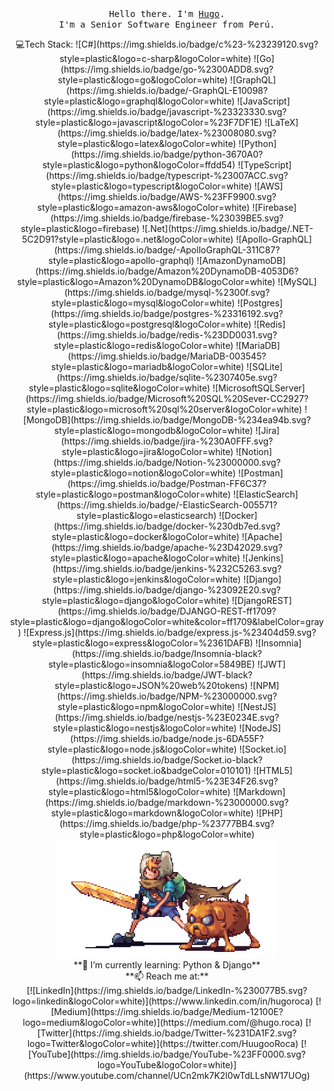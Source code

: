 <p align="center">
  <br>
  <br>
  <samp>
    Hello there. I'm <a href="https://medium.com/@hugo.roca">Hugo</a>.<br> I'm a Senior Software Engineer from Perú.
    <br>
  </samp>
</p>
<div align="center">
  💻Tech Stack:
  ![C#](https://img.shields.io/badge/c%23-%23239120.svg?style=plastic&logo=c-sharp&logoColor=white) 
  ![Go](https://img.shields.io/badge/go-%2300ADD8.svg?style=plastic&logo=go&logoColor=white) 
  ![GraphQL](https://img.shields.io/badge/-GraphQL-E10098?style=plastic&logo=graphql&logoColor=white) 
  ![JavaScript](https://img.shields.io/badge/javascript-%23323330.svg?style=plastic&logo=javascript&logoColor=%23F7DF1E) 
  ![LaTeX](https://img.shields.io/badge/latex-%23008080.svg?style=plastic&logo=latex&logoColor=white) 
  ![Python](https://img.shields.io/badge/python-3670A0?style=plastic&logo=python&logoColor=ffdd54) 
  ![TypeScript](https://img.shields.io/badge/typescript-%23007ACC.svg?style=plastic&logo=typescript&logoColor=white) 
  ![AWS](https://img.shields.io/badge/AWS-%23FF9900.svg?style=plastic&logo=amazon-aws&logoColor=white) 
  ![Firebase](https://img.shields.io/badge/firebase-%23039BE5.svg?style=plastic&logo=firebase) 
  ![.Net](https://img.shields.io/badge/.NET-5C2D91?style=plastic&logo=.net&logoColor=white) 
  ![Apollo-GraphQL](https://img.shields.io/badge/-ApolloGraphQL-311C87?style=plastic&logo=apollo-graphql) 
  ![AmazonDynamoDB](https://img.shields.io/badge/Amazon%20DynamoDB-4053D6?style=plastic&logo=Amazon%20DynamoDB&logoColor=white) 
  ![MySQL](https://img.shields.io/badge/mysql-%2300f.svg?style=plastic&logo=mysql&logoColor=white) 
  ![Postgres](https://img.shields.io/badge/postgres-%23316192.svg?style=plastic&logo=postgresql&logoColor=white) 
  ![Redis](https://img.shields.io/badge/redis-%23DD0031.svg?style=plastic&logo=redis&logoColor=white) 
  ![MariaDB](https://img.shields.io/badge/MariaDB-003545?style=plastic&logo=mariadb&logoColor=white) 
  ![SQLite](https://img.shields.io/badge/sqlite-%2307405e.svg?style=plastic&logo=sqlite&logoColor=white) 
  ![MicrosoftSQLServer](https://img.shields.io/badge/Microsoft%20SQL%20Sever-CC2927?style=plastic&logo=microsoft%20sql%20server&logoColor=white) 
  ![MongoDB](https://img.shields.io/badge/MongoDB-%234ea94b.svg?style=plastic&logo=mongodb&logoColor=white) 
  ![Jira](https://img.shields.io/badge/jira-%230A0FFF.svg?style=plastic&logo=jira&logoColor=white) 
  ![Notion](https://img.shields.io/badge/Notion-%23000000.svg?style=plastic&logo=notion&logoColor=white) 
  ![Postman](https://img.shields.io/badge/Postman-FF6C37?style=plastic&logo=postman&logoColor=white) 
  ![ElasticSearch](https://img.shields.io/badge/-ElasticSearch-005571?style=plastic&logo=elasticsearch) 
  ![Docker](https://img.shields.io/badge/docker-%230db7ed.svg?style=plastic&logo=docker&logoColor=white) 
  ![Apache](https://img.shields.io/badge/apache-%23D42029.svg?style=plastic&logo=apache&logoColor=white) 
  ![Jenkins](https://img.shields.io/badge/jenkins-%232C5263.svg?style=plastic&logo=jenkins&logoColor=white) 
  ![Django](https://img.shields.io/badge/django-%23092E20.svg?style=plastic&logo=django&logoColor=white) 
  ![DjangoREST](https://img.shields.io/badge/DJANGO-REST-ff1709?style=plastic&logo=django&logoColor=white&color=ff1709&labelColor=gray) 
  ![Express.js](https://img.shields.io/badge/express.js-%23404d59.svg?style=plastic&logo=express&logoColor=%2361DAFB) 
  ![Insomnia](https://img.shields.io/badge/Insomnia-black?style=plastic&logo=insomnia&logoColor=5849BE) 
  ![JWT](https://img.shields.io/badge/JWT-black?style=plastic&logo=JSON%20web%20tokens) 
  ![NPM](https://img.shields.io/badge/NPM-%23000000.svg?style=plastic&logo=npm&logoColor=white) 
  ![NestJS](https://img.shields.io/badge/nestjs-%23E0234E.svg?style=plastic&logo=nestjs&logoColor=white) 
  ![NodeJS](https://img.shields.io/badge/node.js-6DA55F?style=plastic&logo=node.js&logoColor=white) 
  ![Socket.io](https://img.shields.io/badge/Socket.io-black?style=plastic&logo=socket.io&badgeColor=010101) 
  ![HTML5](https://img.shields.io/badge/html5-%23E34F26.svg?style=plastic&logo=html5&logoColor=white) 
  ![Markdown](https://img.shields.io/badge/markdown-%23000000.svg?style=plastic&logo=markdown&logoColor=white) 
  ![PHP](https://img.shields.io/badge/php-%23777BB4.svg?style=plastic&logo=php&logoColor=white)
  <br>
  <img src="https://github.com/selimdoyranli/selimdoyranli/blob/master/preview.gif" width="350" />
  <br>
  **🌱 I’m currently learning: Python & Django**<br>
  **📫 Reach me at:**<br>
  [![LinkedIn](https://img.shields.io/badge/LinkedIn-%230077B5.svg?logo=linkedin&logoColor=white)](https://www.linkedin.com/in/hugoroca) 
  [![Medium](https://img.shields.io/badge/Medium-12100E?logo=medium&logoColor=white)](https://medium.com/@hugo.roca) 
  [![Twitter](https://img.shields.io/badge/Twitter-%231DA1F2.svg?logo=Twitter&logoColor=white)](https://twitter.com/HuugooRoca) 
  [![YouTube](https://img.shields.io/badge/YouTube-%23FF0000.svg?logo=YouTube&logoColor=white)](https://www.youtube.com/channel/UCn2mk7K2l0wTdLLsNW17UOg) 
</div>

<!--
**HugoRoca/HugoRoca** is a ✨ _special_ ✨ repository because its `README.md` (this file) appears on your GitHub profile.

Here are some ideas to get you started:

- 🔭 I’m currently working on ...
- 🌱 I’m currently learning ...
- 👯 I’m looking to collaborate on ...
- 🤔 I’m looking for help with ...
- 💬 Ask me about ...
- 📫 How to reach me: ...
- 😄 Pronouns: ...
- ⚡ Fun fact: ...
-->
